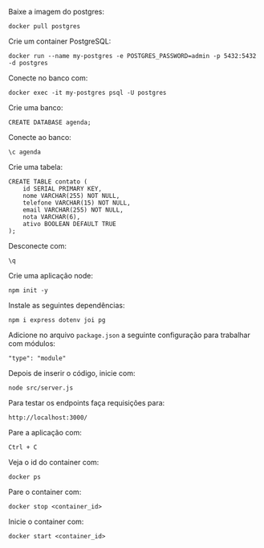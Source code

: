 Baixe a imagem do postgres:

`docker pull postgres`

Crie um container PostgreSQL:

`docker run --name my-postgres -e POSTGRES_PASSWORD=admin -p 5432:5432 -d postgres`

Conecte no banco com:

`docker exec -it my-postgres psql -U postgres`

Crie uma banco:

`CREATE DATABASE agenda;`

Conecte ao banco:

`\c agenda`

Crie uma tabela:

```
CREATE TABLE contato (
    id SERIAL PRIMARY KEY,
    nome VARCHAR(255) NOT NULL,
    telefone VARCHAR(15) NOT NULL,
    email VARCHAR(255) NOT NULL,
    nota VARCHAR(6),
    ativo BOOLEAN DEFAULT TRUE
);
```

Desconecte com:

`\q`

Crie uma aplicação node:

`npm init -y`

Instale as seguintes dependências:

`npm i express dotenv joi pg`

Adicione no arquivo `package.json` a seguinte configuração para trabalhar com módulos:

`"type": "module"`

Depois de inserir o código, inicie com:

`node src/server.js`

Para testar os endpoints faça requisições para:

`http://localhost:3000/`

Pare a aplicação com:

`Ctrl + C`

Veja o id do container com:

`docker ps`

Pare o container com:

`docker stop <container_id>`

Inicie o container com:

`docker start <container_id>`
